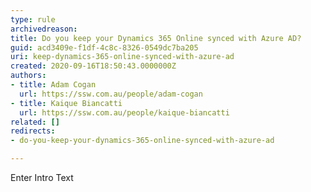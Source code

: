 ```yaml
---
type: rule
archivedreason: 
title: Do you keep your Dynamics 365 Online synced with Azure AD?
guid: acd3409e-f1df-4c8c-8326-0549dc7ba205
uri: keep-dynamics-365-online-synced-with-azure-ad
created: 2020-09-16T18:50:43.0000000Z
authors:
- title: Adam Cogan
  url: https://ssw.com.au/people/adam-cogan
- title: Kaique Biancatti
  url: https://ssw.com.au/people/kaique-biancatti
related: []
redirects:
- do-you-keep-your-dynamics-365-online-synced-with-azure-ad

---
```



Enter Intro Text
<br><excerpt class='endintro'></excerpt><br>



